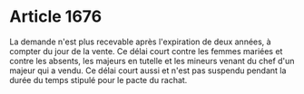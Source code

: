 # Article 1676

La demande n'est plus recevable après l'expiration de deux années, à compter du jour de la vente.   Ce délai court contre les femmes mariées et contre les absents, les majeurs en tutelle et les mineurs venant du chef d'un majeur qui a vendu.   Ce délai court aussi et n'est pas suspendu pendant la durée du temps stipulé pour le pacte du rachat.